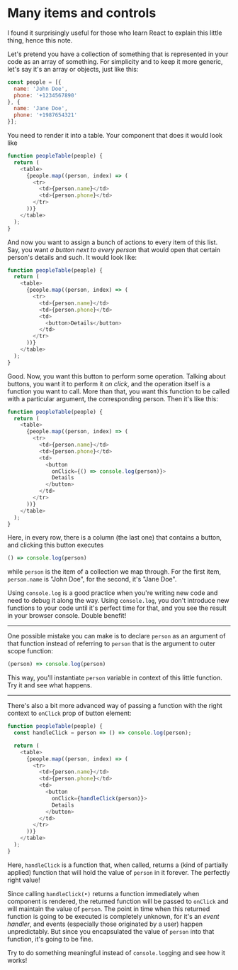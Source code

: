 # Many items and controls

I found it surprisingly useful for those who learn React to
explain this little thing, hence this note.

Let's pretend you have a collection of something that is
represented in your code as an array of something. For
simplicity and to keep it more generic, let's say it's an array
or objects, just like this:

```javascript
const people = [{
  name: 'John Doe',
  phone: '+1234567890'
}, {
  name: 'Jane Doe',
  phone: '+1987654321'
}];
```

You need to render it into a table. Your component that does it
would look like

```javascript
function peopleTable(people) {
  return (
    <table>
      {people.map((person, index) => (
        <tr>
          <td>{person.name}</td>
          <td>{person.phone}</td>
        </tr>
      ))}
    </table>
  );
}
```

And now you want to assign a bunch of actions to every item of
this list. Say, you want _a button next to every person_ that
would open that certain person's details and such. It would look
like:

```javascript
function peopleTable(people) {
  return (
    <table>
      {people.map((person, index) => (
        <tr>
          <td>{person.name}</td>
          <td>{person.phone}</td>
          <td>
            <button>Details</button>
          </td>
        </tr>
      ))}
    </table>
  );
}
```

Good. Now, you want this button to perform some operation.
Talking about buttons, you want it to perform it _on click_, and
the operation itself is a function you want to call. More than
that, you want this function to be called with a particular
argument, the corresponding person. Then it's like this:

```javascript
function peopleTable(people) {
  return (
    <table>
      {people.map((person, index) => (
        <tr>
          <td>{person.name}</td>
          <td>{person.phone}</td>
          <td>
            <button
              onClick={() => console.log(person)}>
              Details
            </button>
          </td>
        </tr>
      ))}
    </table>
  );
}
```

Here, in every row, there is a column (the last one) that contains a button, and clicking this button executes

```javascript
() => console.log(person)
```

while `person` is the item of a collection we map through. For
the first item, `person.name` is "John Doe", for the second, it's
"Jane Doe".

Using `console.log` is a good practice when you're writing new
code and need to debug it along the way. Using `console.log`, you
don't introduce new functions to your code until it's perfect
time for that, and you see the result in your browser console.
Double benefit!

----

One possible mistake you can make is to declare `person` as an
argument of that function instead of referring to `person` that
is the argument to outer scope function:

```javascript
(person) => console.log(person)
```

This way, you'll instantiate `person` variable in context of this
little function. Try it and see what happens.

----

There's also a bit more advanced way of passing a function with
the right context to `onClick` prop of button element:

```javascript
function peopleTable(people) {
  const handleClick = person => () => console.log(person);

  return (
    <table>
      {people.map((person, index) => (
        <tr>
          <td>{person.name}</td>
          <td>{person.phone}</td>
          <td>
            <button
              onClick={handleClick(person)}>
              Details
            </button>
          </td>
        </tr>
      ))}
    </table>
  );
}
```

Here, `handleClick` is a function that, when called, returns a
(kind of partially applied) function that will hold the value of
`person` in it forever. The perfectly right value!

Since calling `handleClick(•)` returns a function immediately when
component is rendered, the returned function will be passed to
`onClick` and will maintain the value of `person`. The point in
time when this returned function is going to be executed is
completely unknown, for it's an _event handler_, and events
(especially those originated by a user) happen unpredictably. But
since you encapsulated the value of `person` into that function,
it's going to be fine.

Try to do something meaningful instead of `console.log`ging and
see how it works!
